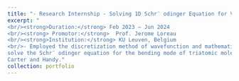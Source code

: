 ```yaml
---
title: "- Research Internship - Solving 1D Schr¨ odinger Equation for Vibrational Energy Numerically  "
excerpt: "
<br/><strong>Duration:</strong> Feb 2023 – Jun 2024
<br/><strong> Promotor:</strong>  Prof. Jerome Loreau 
<br/><strong>Institution:</strong> KU Leuven, Belgium
<br/>- Employed the discretization method of wavefunction and mathematical transformation to code for a program to
solve the Schr¨ odinger equation for the bending mode of triatomic molecules based on the Hamiltonian proposed by
Carter and Handy."
collection: portfolio
---
```

